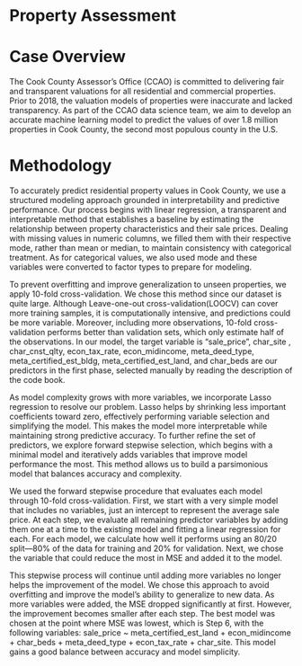 # Property Assessment

# Case Overview

The Cook County Assessor’s Office (CCAO) is committed to delivering fair and transparent valuations for all residential and commercial properties. Prior to 2018, the valuation models of properties were inaccurate and lacked transparency. As part of the CCAO data science team, we aim to develop an accurate machine learning model to predict the values of over 1.8 million properties in Cook County, the second most populous county in the U.S. 

# Methodology

To accurately predict residential property values in Cook County, we use a structured modeling approach grounded in interpretability and predictive performance. Our process begins with linear regression, a transparent and interpretable method that establishes a baseline by estimating the relationship between property characteristics and their sale prices. Dealing with missing values in numeric columns, we filled them with their respective mode, rather than mean or median, to maintain consistency with categorical treatment. As for categorical values, we also used mode and these variables were converted to factor types to prepare for modeling.

To prevent overfitting and improve generalization to unseen properties, we apply 10-fold cross-validation. We chose this method since our dataset is quite large. Although Leave-one-out cross-validation(LOOCV) can cover more training samples, it is computationally intensive, and predictions could be more variable. Moreover, including more observations, 10-fold cross-validation performs better than validation sets, which only estimate half of the observations. In our model, the target variable is “sale_price”, char_site , char_cnst_qlty,  econ_tax_rate, econ_midincome, meta_deed_type, meta_certified_est_bldg, meta_certified_est_land, and char_beds are our predictors in the first phase, selected manually by reading the description of the code book.

As model complexity grows with more variables, we incorporate Lasso regression to resolve our problem. Lasso helps by shrinking less important coefficients toward zero, effectively performing variable selection and simplifying the model. This makes the model more interpretable while maintaining strong predictive accuracy.
To further refine the set of predictors, we explore forward stepwise selection, which begins with a minimal model and iteratively adds variables that improve model performance the most. This method allows us to build a parsimonious model that balances accuracy and complexity.

We used the forward stepwise procedure that evaluates each model through 10-fold cross-validation. First, we start with a very simple model that includes no variables, just an intercept to represent the average sale price. At each step, we evaluate all remaining predictor variables by adding them one at a time to the existing model and fitting a linear regression for each. For each model, we calculate how well it performs using an 80/20 split—80% of the data for training and 20% for validation. Next, we chose the variable that could reduce the most in MSE and added it to the model. 

This stepwise process will continue until adding more variables no longer helps the improvement of the model. We chose this approach to avoid overfitting and improve the model’s ability to generalize to new data. As more variables were added, the MSE dropped significantly at first. However, the improvement becomes smaller after each step. The best model was chosen at the point where MSE was lowest, which is Step 6, with the following variables: sale_price ~ meta_certified_est_land + econ_midincome + char_beds + meta_deed_type + econ_tax_rate + char_site. This model gains a good balance between accuracy and model simplicity.
